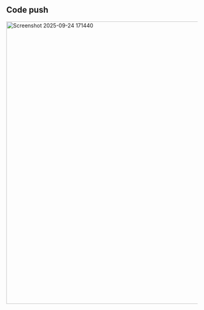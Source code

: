 ## Code push 
<img width="1332" height="742" alt="Screenshot 2025-09-24 171440" src="https://github.com/user-attachments/assets/c7846a39-1804-4c6b-9785-e1501712d3b8" />
